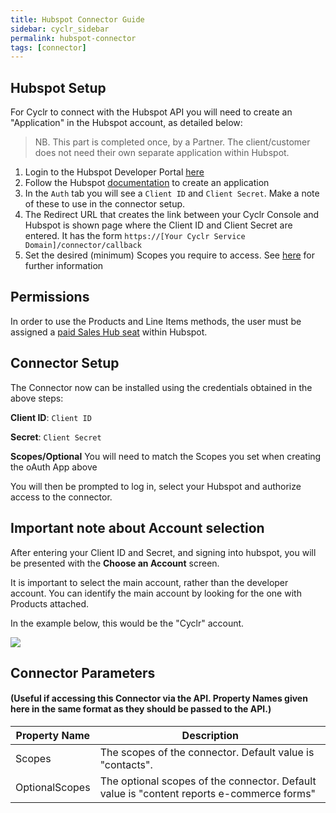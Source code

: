 ```yaml
---
title: Hubspot Connector Guide
sidebar: cyclr_sidebar
permalink: hubspot-connector
tags: [connector]
---
```


Hubspot Setup
---------------

For Cyclr to connect with the Hubspot API you will need to create an "Application" in the Hubspot account, as detailed below:

  > NB. This part is completed once, by a Partner.  The client/customer does not need their own separate application within Hubspot.

1. Login to the Hubspot Developer Portal [here](https://app.hubspot.com/signup-v2/developers)
2. Follow the Hubspot [documentation](https://developers.hubspot.com/docs/faq/how-do-i-create-an-app-in-hubspot) to create an application
3. In the `Auth` tab you will see a `Client ID` and `Client Secret`.  Make a note of these to use in the connector setup.
4. The Redirect URL that creates the link between your Cyclr Console and Hubspot is shown page where the Client ID and Client Secret are entered.  It has the form
`https://[Your Cyclr Service Domain]/connector/callback`
5. Set the desired (minimum) Scopes you require to access. See [here](https://developers.hubspot.com/docs/api/working-with-oauth) for further information 

Permissions
---------------
In order to use the Products and Line Items methods, the user must be assigned a [paid Sales Hub seat](https://knowledge.hubspot.com/articles/kcs_article/account/manage-sales-hub-and-service-hub-paid-users) within Hubspot.

Connector Setup
---------------

The Connector now can be installed using the credentials obtained in the above steps:

**Client ID**: `Client ID`

**Secret**: `Client Secret`

**Scopes/Optional** You will need to match the Scopes you set when creating the oAuth App above

You will then be prompted to log in, select your Hubspot and authorize access to the connector.

Important note about Account selection
--------------------------------------

After entering your Client ID and Secret, and signing into hubspot, you will be presented with the **Choose an Account** screen.

It is important to select the main account, rather than the developer account.  You can identify the main account by looking for the one with Products attached.

In the example below, this would be the "Cyclr" account.

![](./images/hubspot-choose-acct.png)

## Connector Parameters 
#### (Useful if accessing this Connector via the API.  Property Names given here in the same format as they should be passed to the API.)

| Property Name   | Description    |
| ----------- | -----------    |
| Scopes      | The scopes of the connector. Default value is "contacts". |
| OptionalScopes   | The optional scopes of the connector. Default value is "content reports e-commerce forms" |
